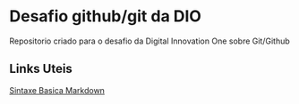 # Desafio github/git da DIO
Repositorio criado para o desafio da Digital Innovation One sobre Git/Github

## Links Uteis
[Sintaxe Basica Markdown](https://www.markdownguide.org/basic-syntax/)

